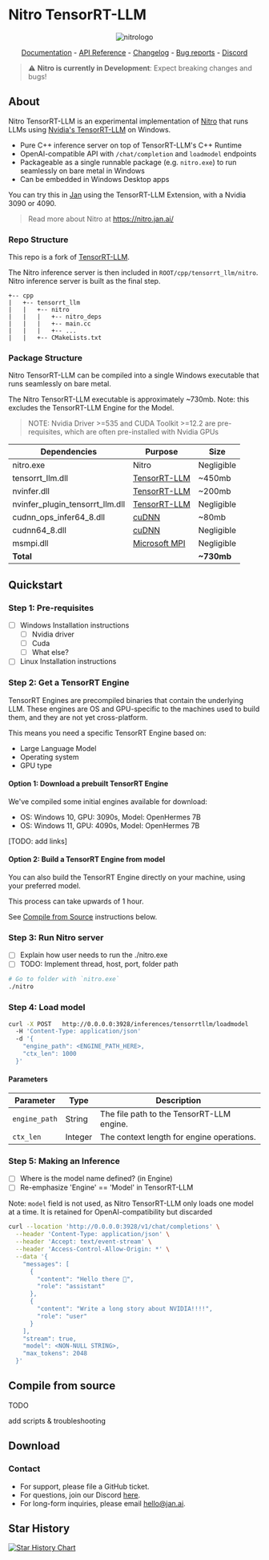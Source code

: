 # Nitro TensorRT-LLM

<p align="center">
  <img alt="nitrologo" src="https://raw.githubusercontent.com/janhq/nitro/main/assets/Nitro%20README%20banner.png">
</p>

<p align="center">
  <a href="https://nitro.jan.ai/docs">Documentation</a> - <a href="https://nitro.jan.ai/api-reference">API Reference</a> 
  - <a href="https://github.com/janhq/nitro/releases/">Changelog</a> - <a href="https://github.com/janhq/nitro/issues">Bug reports</a> - <a href="https://discord.gg/AsJ8krTT3N">Discord</a>
</p>

> ⚠️ **Nitro is currently in Development**: Expect breaking changes and bugs!

## About 

Nitro TensorRT-LLM is an experimental implementation of [Nitro](https://nitro.jan.ai) that runs LLMs using [Nvidia's TensorRT-LLM](https://github.com/NVIDIA/TensorRT-LLM) on Windows. 

- Pure C++ inference server on top of TensorRT-LLM's C++ Runtime
- OpenAI-compatible API with `/chat/completion` and `loadmodel` endpoints
- Packageable as a single runnable package (e.g. `nitro.exe`) to run seamlessly on bare metal in Windows
- Can be embedded in Windows Desktop apps

You can try this in [Jan](https://jan.ai) using the TensorRT-LLM Extension, with a Nvidia 3090 or 4090. 

> Read more about Nitro at https://nitro.jan.ai/

### Repo Structure

This repo is a fork of [TensorRT-LLM](https://github.com/NVIDIA/TensorRT-LLM).

The Nitro inference server is then included in `ROOT/cpp/tensorrt_llm/nitro`. Nitro inference server is built as the final step.

```
+-- cpp
|   +-- tensorrt_llm
|   |   +-- nitro
|   |   |   +-- nitro_deps
|   |   |   +-- main.cc
|   |   |   +-- ...
|   |   +-- CMakeLists.txt
```

### Package Structure

Nitro TensorRT-LLM can be compiled into a single Windows executable that runs seamlessly on bare metal.

The Nitro TensorRT-LLM executable is approximately ~730mb. Note: this excludes the TensorRT-LLM Engine for the Model. 

> NOTE: Nvidia Driver >=535 and CUDA Toolkit >=12.2 are pre-requisites, which are often pre-installed with Nvidia GPUs 

| Dependencies                    | Purpose                                                                                    | Size       |
| ------------------------------- | ------------------------------------------------------------------------------------------ | ---------- |
| nitro.exe                       | Nitro                                                                                      | Negligible |
| tensorrt_llm.dll                | [TensorRT-LLM](https://github.com/NVIDIA/TensorRT-LLM/tree/main/windows#tensorrt-llm-repo) | ~450mb     |
| nvinfer.dll                     | [TensorRT-LLM](https://github.com/NVIDIA/TensorRT-LLM/tree/main/windows#tensorrt-llm-repo) | ~200mb     |
| nvinfer_plugin_tensorrt_llm.dll | [TensorRT-LLM](https://github.com/NVIDIA/TensorRT-LLM/tree/main/windows#tensorrt-llm-repo) | Negligible |
| cudnn_ops_infer64_8.dll         | [cuDNN](https://github.com/NVIDIA/TensorRT-LLM/tree/main/windows#cudnn)                    | ~80mb      |
| cudnn64_8.dll                   | [cuDNN](https://github.com/NVIDIA/TensorRT-LLM/tree/main/windows#cudnn)                    | Negligible |
| msmpi.dll                       | [Microsoft MPI](https://github.com/NVIDIA/TensorRT-LLM/tree/main/windows#microsoft-mpi)    | Negligible |
| **Total**                       |                                                                                            | **~730mb** |

## Quickstart

### Step 1: Pre-requisites

- [ ] Windows Installation instructions
  - [ ] Nvidia driver
  - [ ] Cuda
  - [ ] What else?
- [ ] Linux Installation instructions

### Step 2: Get a TensorRT Engine

TensorRT Engines are precompiled binaries that contain the underlying LLM. These engines are OS and GPU-specific to the machines used to build them, and they are not yet cross-platform.

This means you need a specific TensorRT Engine based on: 
- Large Language Model
- Operating system
- GPU type

#### Option 1: Download a prebuilt TensorRT Engine

We've compiled some initial engines available for download: 
- OS: Windows 10, GPU: 3090s, Model: OpenHermes 7B
- OS: Windows 11, GPU: 4090s, Model: OpenHermes 7B

[TODO: add links]

#### Option 2: Build a TensorRT Engine from model

You can also build the TensorRT Engine directly on your machine, using your preferred model.

This process can take upwards of 1 hour. 

See [Compile from Source](#compile-from-source) instructions below. 

### Step 3: Run Nitro server

- [ ] Explain how user needs to run the ./nitro.exe
- [ ] TODO: Implement thread, host, port, folder path

```bash title="Run Nitro server"
# Go to folder with `nitro.exe`
./nitro
```

### Step 4: Load model

```bash title="Load model"
curl -X POST   http://0.0.0.0:3928/inferences/tensorrtllm/loadmodel   
  -H 'Content-Type: application/json'
  -d '{
    "engine_path": <ENGINE_PATH_HERE>, 
    "ctx_len": 1000
  }'
```

#### Parameters

| Parameter     | Type    | Description                               |
| ------------- | ------- | ----------------------------------------- |
| `engine_path` | String  | The file path to the TensorRT-LLM engine. |
| `ctx_len`     | Integer | The context length for engine operations. |

### Step 5: Making an Inference

- [ ] Where is the model name defined? (in Engine)
- [ ] Re-emphasize 'Engine' == 'Model' in TensorRT-LLM

Note: `model` field is not used, as Nitro TensorRT-LLM only loads one model at a time. It is retained for OpenAI-compatibility but discarded

```bash title="Nitro TensorRT-LLM Inference"
curl --location 'http://0.0.0.0:3928/v1/chat/completions' \
  --header 'Content-Type: application/json' \
  --header 'Accept: text/event-stream' \
  --header 'Access-Control-Allow-Origin: *' \
  --data '{
    "messages": [
      {
        "content": "Hello there 👋",
        "role": "assistant"
      },
      {
        "content": "Write a long story about NVIDIA!!!!",
        "role": "user"
      }
    ],
    "stream": true,
    "model": <NON-NULL STRING>, 
    "max_tokens": 2048
  }'
```

## Compile from source

TODO

add scripts & troubleshooting

## Download

### Contact

- For support, please file a GitHub ticket.
- For questions, join our Discord [here](https://discord.gg/FTk2MvZwJH).
- For long-form inquiries, please email hello@jan.ai.

## Star History

[![Star History Chart](https://api.star-history.com/svg?repos=janhq/tensorrt-llm-nitro&type=Date)](https://star-history.com/#janhq/tensorrt-llm-nitro&Date)

